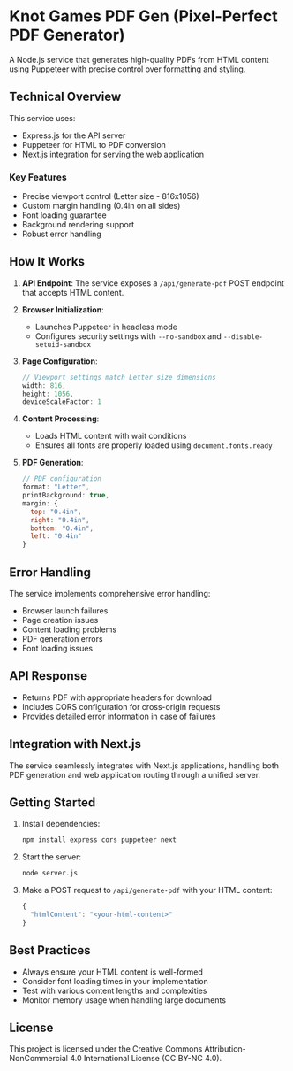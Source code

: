 # Knot Games PDF Gen (Pixel-Perfect PDF Generator)

A Node.js service that generates high-quality PDFs from HTML content using Puppeteer with precise control over formatting and styling.

## Technical Overview

This service uses:
- Express.js for the API server
- Puppeteer for HTML to PDF conversion
- Next.js integration for serving the web application

### Key Features

- Precise viewport control (Letter size - 816x1056)
- Custom margin handling (0.4in on all sides)
- Font loading guarantee
- Background rendering support
- Robust error handling

## How It Works

1. **API Endpoint**: The service exposes a `/api/generate-pdf` POST endpoint that accepts HTML content.

2. **Browser Initialization**: 
   - Launches Puppeteer in headless mode
   - Configures security settings with `--no-sandbox` and `--disable-setuid-sandbox`

3. **Page Configuration**:
   ```javascript
   // Viewport settings match Letter size dimensions
   width: 816,
   height: 1056,
   deviceScaleFactor: 1
   ```

4. **Content Processing**:
   - Loads HTML content with wait conditions
   - Ensures all fonts are properly loaded using `document.fonts.ready`

5. **PDF Generation**:
   ```javascript
   // PDF configuration
   format: "Letter",
   printBackground: true,
   margin: {
     top: "0.4in",
     right: "0.4in",
     bottom: "0.4in",
     left: "0.4in"
   }
   ```

## Error Handling

The service implements comprehensive error handling:
- Browser launch failures
- Page creation issues
- Content loading problems
- PDF generation errors
- Font loading issues

## API Response

- Returns PDF with appropriate headers for download
- Includes CORS configuration for cross-origin requests
- Provides detailed error information in case of failures

## Integration with Next.js

The service seamlessly integrates with Next.js applications, handling both PDF generation and web application routing through a unified server.

## Getting Started

1. Install dependencies:
   ```bash
   npm install express cors puppeteer next
   ```

2. Start the server:
   ```bash
   node server.js
   ```

3. Make a POST request to `/api/generate-pdf` with your HTML content:
   ```javascript
   {
     "htmlContent": "<your-html-content>"
   }
   ```

## Best Practices

- Always ensure your HTML content is well-formed
- Consider font loading times in your implementation
- Test with various content lengths and complexities
- Monitor memory usage when handling large documents

## License

This project is licensed under the Creative Commons Attribution-NonCommercial 4.0 International License (CC BY-NC 4.0).
